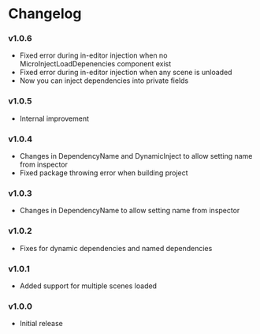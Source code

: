 # Changelog

### v1.0.6
- Fixed error during in-editor injection when no MicroInjectLoadDepenencies component exist
- Fixed error during in-editor injection when any scene is unloaded
- Now you can inject dependencies into private fields

### v1.0.5
- Internal improvement

### v1.0.4
- Changes in DependencyName and DynamicInject to allow setting name from inspector
- Fixed package throwing error when building project

### v1.0.3
- Changes in DependencyName to allow setting name from inspector

### v1.0.2
- Fixes for dynamic dependencies and named dependencies

### v1.0.1
- Added support for multiple scenes loaded

### v1.0.0
- Initial release